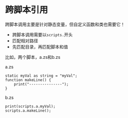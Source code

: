 # 跨脚本引用



跨脚本调用主要是针对静态变量，但自定义函数和类也需要它！

* 跨脚本调用需要以`scripts.`开头
* 匹配相对路径
* 先匹配目录，再匹配脚本和值

比如，两个脚本，a.zs和b.zs

a.zs

```text
static myVal as string = "myVal";
function makeLine() {
    print("---------------");
}
```

b.zs

```text
print(scripts.a.myVal);
scripts.a.makeLine();
```

